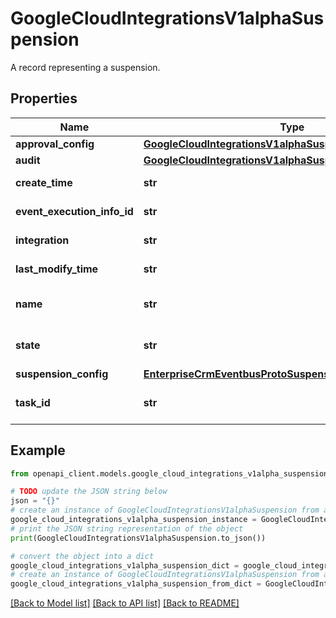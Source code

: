 # GoogleCloudIntegrationsV1alphaSuspension

A record representing a suspension.

## Properties

Name | Type | Description | Notes
------------ | ------------- | ------------- | -------------
**approval_config** | [**GoogleCloudIntegrationsV1alphaSuspensionApprovalConfig**](GoogleCloudIntegrationsV1alphaSuspensionApprovalConfig.md) |  | [optional] 
**audit** | [**GoogleCloudIntegrationsV1alphaSuspensionAudit**](GoogleCloudIntegrationsV1alphaSuspensionAudit.md) |  | [optional] 
**create_time** | **str** | Output only. Auto-generated. | [optional] [readonly] 
**event_execution_info_id** | **str** | Required. ID of the associated execution. | [optional] 
**integration** | **str** | Required. The name of the originating integration. | [optional] 
**last_modify_time** | **str** | Output only. Auto-generated. | [optional] [readonly] 
**name** | **str** | Resource name for suspensions suspension/{suspension_id} | [optional] 
**state** | **str** | Required. State of this suspension, indicating what action a resolver has taken. | [optional] 
**suspension_config** | [**EnterpriseCrmEventbusProtoSuspensionConfig**](EnterpriseCrmEventbusProtoSuspensionConfig.md) |  | [optional] 
**task_id** | **str** | Required. Task id of the associated SuspensionTask. | [optional] 

## Example

```python
from openapi_client.models.google_cloud_integrations_v1alpha_suspension import GoogleCloudIntegrationsV1alphaSuspension

# TODO update the JSON string below
json = "{}"
# create an instance of GoogleCloudIntegrationsV1alphaSuspension from a JSON string
google_cloud_integrations_v1alpha_suspension_instance = GoogleCloudIntegrationsV1alphaSuspension.from_json(json)
# print the JSON string representation of the object
print(GoogleCloudIntegrationsV1alphaSuspension.to_json())

# convert the object into a dict
google_cloud_integrations_v1alpha_suspension_dict = google_cloud_integrations_v1alpha_suspension_instance.to_dict()
# create an instance of GoogleCloudIntegrationsV1alphaSuspension from a dict
google_cloud_integrations_v1alpha_suspension_from_dict = GoogleCloudIntegrationsV1alphaSuspension.from_dict(google_cloud_integrations_v1alpha_suspension_dict)
```
[[Back to Model list]](../README.md#documentation-for-models) [[Back to API list]](../README.md#documentation-for-api-endpoints) [[Back to README]](../README.md)


